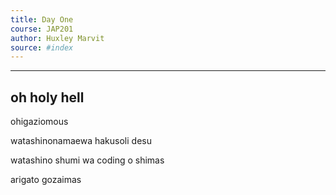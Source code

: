 ```yaml
---
title: Day One
course: JAP201 
author: Huxley Marvit
source: #index
---
```


---

## **oh holy hell**

ohigaziomous 

watashinonamaewa hakusoli desu 

watashino shumi wa coding o shimas

arigato gozaimas
